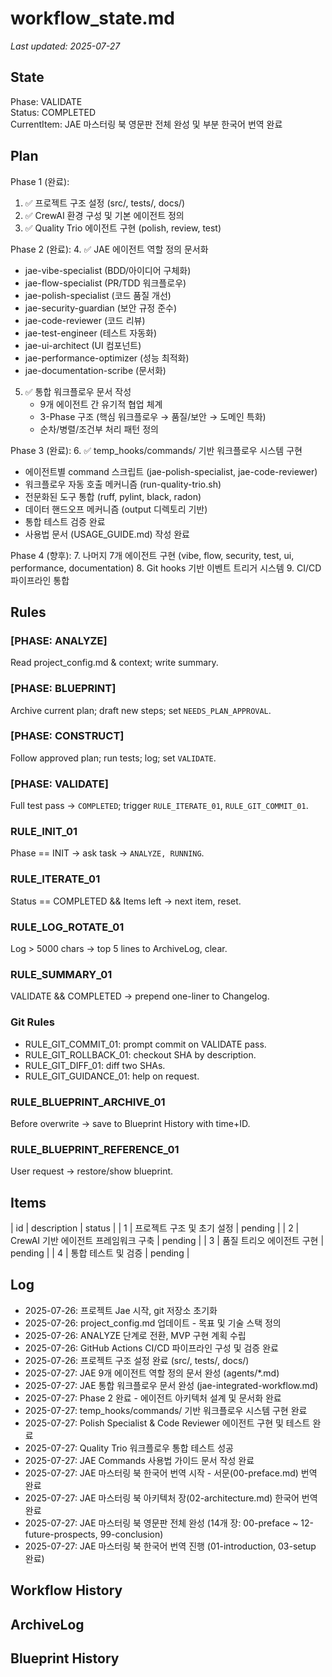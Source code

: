 # workflow_state.md
_Last updated: 2025-07-27_

## State
Phase: VALIDATE  
Status: COMPLETED  
CurrentItem: JAE 마스터링 북 영문판 전체 완성 및 부분 한국어 번역 완료  

## Plan
Phase 1 (완료):
1. ✅ 프로젝트 구조 설정 (src/, tests/, docs/)
2. ✅ CrewAI 환경 구성 및 기본 에이전트 정의
3. ✅ Quality Trio 에이전트 구현 (polish, review, test)

Phase 2 (완료):
4. ✅ JAE 에이전트 역할 정의 문서화
   - jae-vibe-specialist (BDD/아이디어 구체화)
   - jae-flow-specialist (PR/TDD 워크플로우)
   - jae-polish-specialist (코드 품질 개선)
   - jae-security-guardian (보안 규정 준수)
   - jae-code-reviewer (코드 리뷰)
   - jae-test-engineer (테스트 자동화)
   - jae-ui-architect (UI 컴포넌트)
   - jae-performance-optimizer (성능 최적화)
   - jae-documentation-scribe (문서화)

5. ✅ 통합 워크플로우 문서 작성
   - 9개 에이전트 간 유기적 협업 체계
   - 3-Phase 구조 (핵심 워크플로우 → 품질/보안 → 도메인 특화)
   - 순차/병렬/조건부 처리 패턴 정의

Phase 3 (완료):
6. ✅ temp_hooks/commands/ 기반 워크플로우 시스템 구현
   - 에이전트별 command 스크립트 (jae-polish-specialist, jae-code-reviewer)
   - 워크플로우 자동 호출 메커니즘 (run-quality-trio.sh)
   - 전문화된 도구 통합 (ruff, pylint, black, radon)
   - 데이터 핸드오프 메커니즘 (output 디렉토리 기반)
   - 통합 테스트 검증 완료
   - 사용법 문서 (USAGE_GUIDE.md) 작성 완료

Phase 4 (향후):
7. 나머지 7개 에이전트 구현 (vibe, flow, security, test, ui, performance, documentation)
8. Git hooks 기반 이벤트 트리거 시스템
9. CI/CD 파이프라인 통합

## Rules
### [PHASE: ANALYZE]  
Read project_config.md & context; write summary.

### [PHASE: BLUEPRINT]  
Archive current plan; draft new steps; set `NEEDS_PLAN_APPROVAL`.

### [PHASE: CONSTRUCT]  
Follow approved plan; run tests; log; set `VALIDATE`.

### [PHASE: VALIDATE]  
Full test pass → `COMPLETED`; trigger `RULE_ITERATE_01`, `RULE_GIT_COMMIT_01`.

### RULE_INIT_01  
Phase == INIT → ask task → `ANALYZE, RUNNING`.

### RULE_ITERATE_01  
Status == COMPLETED && Items left → next item, reset.

### RULE_LOG_ROTATE_01  
Log > 5000 chars → top 5 lines to ArchiveLog, clear.

### RULE_SUMMARY_01  
VALIDATE && COMPLETED → prepend one-liner to Changelog.

### Git Rules
- RULE_GIT_COMMIT_01: prompt commit on VALIDATE pass.  
- RULE_GIT_ROLLBACK_01: checkout SHA by description.  
- RULE_GIT_DIFF_01: diff two SHAs.  
- RULE_GIT_GUIDANCE_01: help on request.

### RULE_BLUEPRINT_ARCHIVE_01  
Before overwrite → save to Blueprint History with time+ID.

### RULE_BLUEPRINT_REFERENCE_01  
User request → restore/show blueprint.

## Items
| id | description | status |
| 1 | 프로젝트 구조 및 초기 설정 | pending |
| 2 | CrewAI 기반 에이전트 프레임워크 구축 | pending |
| 3 | 품질 트리오 에이전트 구현 | pending |
| 4 | 통합 테스트 및 검증 | pending |

## Log
- 2025-07-26: 프로젝트 Jae 시작, git 저장소 초기화
- 2025-07-26: project_config.md 업데이트 - 목표 및 기술 스택 정의
- 2025-07-26: ANALYZE 단계로 전환, MVP 구현 계획 수립
- 2025-07-26: GitHub Actions CI/CD 파이프라인 구성 및 검증 완료
- 2025-07-26: 프로젝트 구조 설정 완료 (src/, tests/, docs/)
- 2025-07-27: JAE 9개 에이전트 역할 정의 문서 완성 (agents/*.md)
- 2025-07-27: JAE 통합 워크플로우 문서 완성 (jae-integrated-workflow.md)
- 2025-07-27: Phase 2 완료 - 에이전트 아키텍처 설계 및 문서화 완료
- 2025-07-27: temp_hooks/commands/ 기반 워크플로우 시스템 구현 완료
- 2025-07-27: Polish Specialist & Code Reviewer 에이전트 구현 및 테스트 완료
- 2025-07-27: Quality Trio 워크플로우 통합 테스트 성공
- 2025-07-27: JAE Commands 사용법 가이드 문서 작성 완료
- 2025-07-27: JAE 마스터링 북 한국어 번역 시작 - 서문(00-preface.md) 번역 완료
- 2025-07-27: JAE 마스터링 북 아키텍처 장(02-architecture.md) 한국어 번역 완료
- 2025-07-27: JAE 마스터링 북 영문판 전체 완성 (14개 장: 00-preface ~ 12-future-prospects, 99-conclusion)
- 2025-07-27: JAE 마스터링 북 한국어 번역 진행 (01-introduction, 03-setup 완료)

## Workflow History
<!-- commit SHA & msg -->

## ArchiveLog
<!-- rotated log summaries -->

## Blueprint History
<!-- archived plans -->
